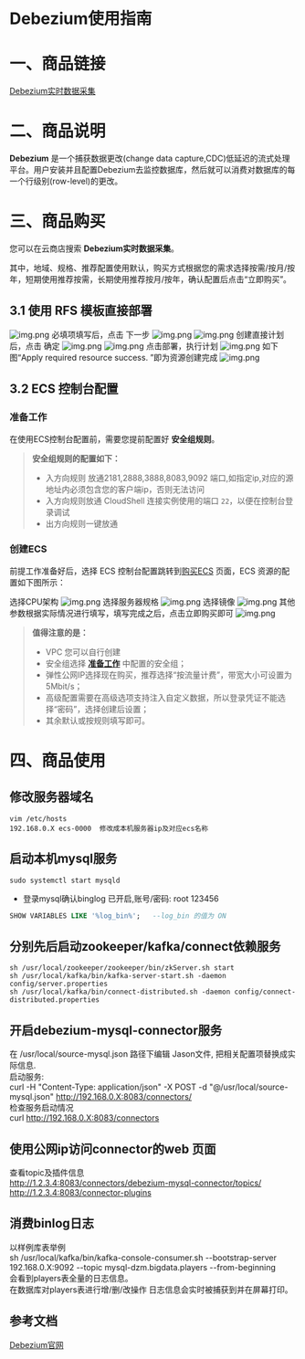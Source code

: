 # Debezium使用指南

# 一、商品链接

[Debezium实时数据采集](https://marketplace.huaweicloud.com)

# 二、商品说明
**Debezium** 是一个捕获数据更改(change data capture,CDC)低延迟的流式处理平台。用户安装并且配置Debezium去监控数据库，然后就可以消费对数据库的每一个行级别(row-level)的更改。

# 三、商品购买

您可以在云商店搜索 **Debezium实时数据采集**。

其中，地域、规格、推荐配置使用默认，购买方式根据您的需求选择按需/按月/按年，短期使用推荐按需，长期使用推荐按月/按年，确认配置后点击“立即购买”。


## 3.1 使用 RFS 模板直接部署
![img.png](images/img1.png)
必填项填写后，点击 下一步
![img.png](images/img2.png)
![img.png](images/img3.png)
创建直接计划后，点击 确定
![img.png](images/img4.png)
![img.png](images/img5.png)
点击部署，执行计划
![img.png](images/img6.png)
如下图“Apply required resource success. ”即为资源创建完成
![img.png](images/img7.png)

##  3.2 ECS 控制台配置

### 准备工作

在使用ECS控制台配置前，需要您提前配置好 **安全组规则**。

> **安全组规则的配置如下：**
> - 入方向规则 放通2181,2888,3888,8083,9092 端口,如指定ip,对应的源地址内必须包含您的客户端ip，否则无法访问 
> - 入方向规则放通 CloudShell 连接实例使用的端口 `22`，以便在控制台登录调试
> - 出方向规则一键放通

### 创建ECS

前提工作准备好后，选择 ECS 控制台配置跳转到[购买ECS](https://support.huaweicloud.com/qs-ecs/ecs_01_0103.html) 页面，ECS 资源的配置如下图所示：

选择CPU架构
![img.png](images/img3-2-1.png)
选择服务器规格
![img.png](images/img3-2-2.png)
选择镜像
![img.png](images/img3-2-3.png)
其他参数根据实际情况进行填写，填写完成之后，点击立即购买即可
![img.png](images/img3-2-4.png)


> **值得注意的是：**
> - VPC 您可以自行创建
> - 安全组选择 [**准备工作**](#准备工作) 中配置的安全组；
> - 弹性公网IP选择现在购买，推荐选择“按流量计费”，带宽大小可设置为5Mbit/s；
> - 高级配置需要在高级选项支持注入自定义数据，所以登录凭证不能选择“密码”，选择创建后设置；
> - 其余默认或按规则填写即可。

# 四、商品使用

## 修改服务器域名
```shell
vim /etc/hosts
192.168.0.X ecs-0000  修改成本机服务器ip及对应ecs名称
```

## 启动本机mysql服务
```shell
sudo systemctl start mysqld
```
* 登录mysql确认binglog 已开启,账号/密码: root 123456
```SQL
SHOW VARIABLES LIKE '%log_bin%';   --log_bin 的值为 ON
```

## 分别先后启动zookeeper/kafka/connect依赖服务
```shell
sh /usr/local/zookeeper/zookeeper/bin/zkServer.sh start
sh /usr/local/kafka/bin/kafka-server-start.sh -daemon config/server.properties
sh /usr/local/kafka/bin/connect-distributed.sh -daemon config/connect-distributed.properties
```

## 开启debezium-mysql-connector服务  
在 /usr/local/source-mysql.json 路径下编辑 Jason文件, 把相关配置项替换成实际信息.    
启动服务:  
curl -H "Content-Type: application/json" -X POST -d "@/usr/local/source-mysql.json" http://192.168.0.X:8083/connectors/    
检查服务启动情况   
curl http://192.168.0.X:8083/connectors  

## 使用公网ip访问connector的web 页面
查看topic及插件信息   
http://1.2.3.4:8083/connectors/debezium-mysql-connector/topics/   
http://1.2.3.4:8083/connector-plugins   

## 消费binlog日志
以样例库表举例   
sh /usr/local/kafka/bin/kafka-console-consumer.sh --bootstrap-server 192.168.0.X:9092 --topic mysql-dzm.bigdata.players --from-beginning  
会看到players表全量的日志信息。  
在数据库对players表进行增/删/改操作 日志信息会实时被捕获到并在屏幕打印。  


## 参考文档

[Debezium官网](https://debezium.io/)
